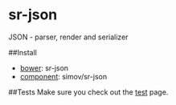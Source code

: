 sr-json
=======

JSON - parser, render and serializer

##Install
- [bower][1]: sr-json
- [component][2]: simov/sr-json

##Tests
Make sure you check out the [test][3] page.


  [1]: http://sindresorhus.com/bower-components/
  [2]: http://component.io/
  [3]: http://simov.github.io/sr-json/test/